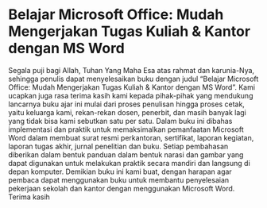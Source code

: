 # Belajar Microsoft Office: Mudah Mengerjakan Tugas Kuliah & Kantor dengan MS Word
Segala puji bagi Allah, Tuhan Yang Maha Esa atas rahmat dan karunia-Nya, sehingga penulis dapat menyelesaikan buku dengan judul “Belajar Microsoft Office: Mudah Mengerjakan Tugas Kuliah & Kantor dengan MS Word”.
Kami ucapkan juga rasa terima kasih kami kepada pihak-pihak yang mendukung lancarnya buku ajar ini mulai dari proses penulisan hingga proses cetak, yaitu keluarga kami, rekan-rekan dosen, penerbit, dan masih banyak lagi yang tidak bisa kami sebutkan satu per satu.
Dalam buku ini dibahas implementasi dan praktik untuk memaksimalkan pemanfaatan Microsoft Word dalam membuat surat resmi perkantoran, sertifikat, laporan kegiatan, laporan tugas akhir, jurnal penelitian dan buku. Setiap pembahasan diberikan dalam bentuk panduan dalam bentuk narasi dan gambar yang dapat digunakan untuk melakukan praktik secara mandiri dan langsung di depan komputer.
Demikian buku ini kami buat, dengan harapan agar pembaca dapat menggunakan buku untuk membantu penyelesaian pekerjaan sekolah dan kantor dengan menggunakan Microsoft Word. Terima kasih
